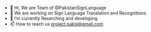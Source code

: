 - 👋 Hi, We are Team of @PakistanSignLanguage
- 👀 We are working on Sign Language Translation and Recognitions
- 🌱 I’m currently Reserching and developing
- 📫 How to reach us project.paksl@gmail.com

<!---
PakistanSignLanguage/PakistanSignLanguage is a ✨ special ✨ repository because its `README.md` (this file) appears on your GitHub profile.
You can click the Preview link to take a look at your changes.
--->
